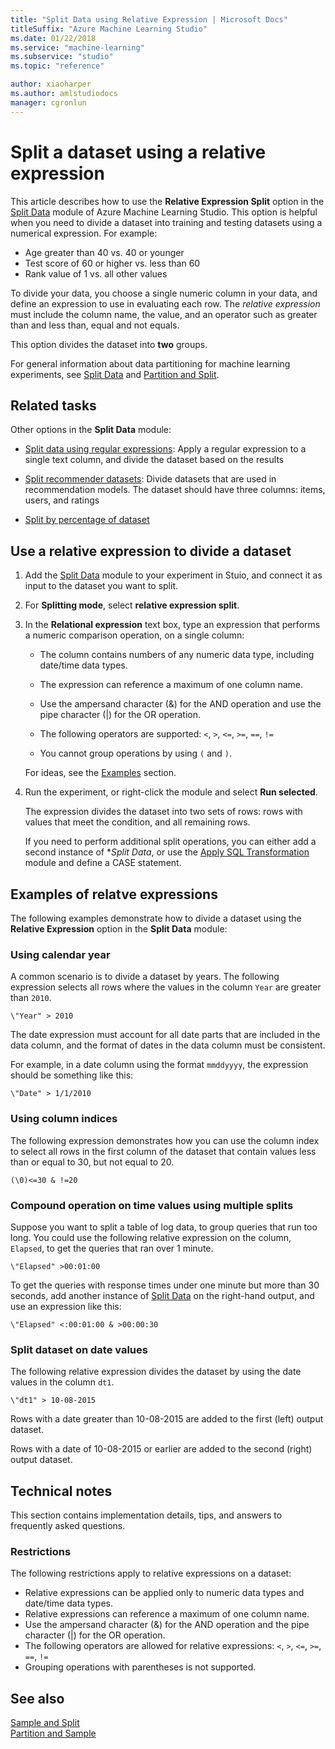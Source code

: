 ```yaml
---
title: "Split Data using Relative Expression | Microsoft Docs"
titleSuffix: "Azure Machine Learning Studio"
ms.date: 01/22/2018
ms.service: "machine-learning"
ms.subservice: "studio"
ms.topic: "reference"

author: xiaoharper
ms.author: amlstudiodocs
manager: cgronlun
---
```

# Split a dataset using a relative expression

This article describes how to use the **Relative Expression Split** option in the [Split Data](split-data.md) module of Azure Machine Learning Studio. This option is helpful when you need to divide a dataset into training and testing datasets using a numerical expression. For example:

+ Age greater than 40 vs. 40 or younger
+ Test score of 60 or higher vs. less than 60
+ Rank value of 1 vs. all other values

To divide your data, you choose a single numeric column in your data, and define an expression to use in evaluating each row. The *relative expression* must include the column name, the value, and an operator such as greater than and less than, equal and not equals.

This option divides the dataset into **two** groups.

For general information about data partitioning for machine learning experiments, see [Split Data](split-data.md) and [Partition and Split](partition-and-sample.md). 

## Related tasks

Other options in the **Split Data** module:

+ [Split data using regular expressions](split-data-using-regular-expression.md): Apply a regular expression to  a single text column, and divide the dataset based on the results 

+ [Split recommender datasets](split-data-using-recommender-split.md): Divide datasets that are used in recommendation models. The dataset should have three columns: items, users, and ratings 

+ [Split by percentage of dataset](split-data-using-split-rows.md)

##  Use a relative expression to divide a dataset

1.  Add the [Split Data](split-data.md) module to your experiment in Stuio, and connect it as input to the dataset you want to split.
  
2.  For **Splitting mode**, select **relative expression split**.
  
3. In the **Relational expression** text box, type an expression that performs a numeric comparison operation, on a single column:

    - The column contains numbers of any numeric data type, including date/time data types.

    - The expression can reference a maximum of one column name.

    - Use the ampersand character (&) for the AND operation and use the pipe character (|) for the OR operation.

    - The following operators are supported: `<`, `>`, `<=`, `>=`, `==`, `!=`

    - You cannot group operations by using `(` and `)`.

    For ideas, see the [Examples](#bkmk_RelativeExpressionExamples) section.

4. Run the experiment, or right-click the module and select **Run selected**.

    The expression divides the dataset into two sets of rows: rows with values that meet the condition, and all remaining rows.

    If you need to perform additional split operations, you can either add a second instance of **Split Data*, or use the [Apply SQL Transformation](apply-sql-transformation.md) module and define a CASE statement. 

## <a name="bkmk_RelativeExpressionExamples"></a> Examples of relatve expressions 

The following examples demonstrate how to divide a dataset using the **Relative Expression** option in the **Split Data** module:  

### Using calendar year

A common scenario is to divide a dataset by years. The following expression selects all rows where the values in the column `Year` are greater than `2010`.

```text
\"Year" > 2010
```

The date expression must account for all date parts that are included in the data column, and the format of dates in the data column must be consistent. 

For example, in a date column using the format `mmddyyyy`, the expression should be something like this:

```text
\"Date" > 1/1/2010
```

### Using column indices

The following expression demonstrates how you can use the column index to select all rows in the first column of the dataset that contain values less than or equal to 30, but not equal to 20.

```text
(\0)<=30 & !=20
```

### Compound operation on time values using multiple splits

Suppose you want to split a table of log data, to group queries that run too long. You could use the following relative expression on the column, `Elapsed`, to get the queries that ran over 1 minute.

```text
\"Elapsed" >00:01:00
```

To get the queries with response times under one minute but more than 30 seconds, add another instance of [Split Data](split-data.md) on the right-hand output, and use an expression like this:

```text
\"Elapsed" <:00:01:00 & >00:00:30
```

### Split dataset on date values

The following relative expression divides the dataset by using the date values in the column `dt1`.

```text
\"dt1" > 10-08-2015
```

Rows with a date greater than 10-08-2015 are added to the first (left) output dataset. 

Rows with a date of 10-08-2015 or earlier are added to the second (right) output dataset.  

## Technical notes

This section contains implementation details, tips, and answers to frequently asked questions.

### Restrictions

The following restrictions apply to relative expressions on a dataset:  

+ Relative expressions can be applied only to numeric data types and date/time data types.
+ Relative expressions can reference a maximum of one column name.
+ Use the ampersand character (&) for the AND operation and the pipe character (|) for the OR operation.
+ The following operators are allowed for relative expressions: `<`, `>`, `<=`, `>=`, `==`, `!=`
+ Grouping operations with parentheses is not supported.

 ## See also  
 
 [Sample and Split](data-transformation-sample-and-split.md)   
 [Partition and Sample](partition-and-sample.md)   
